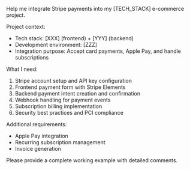 Help me integrate Stripe payments into my [TECH_STACK] e-commerce project.

Project context:

- Tech stack: [XXX] (frontend) + [YYY] (backend)
- Development environment: [ZZZ]
- Integration purpose: Accept card payments, Apple Pay, and handle subscriptions

What I need:

1. Stripe account setup and API key configuration
2. Frontend payment form with Stripe Elements
3. Backend payment intent creation and confirmation
4. Webhook handling for payment events
5. Subscription billing implementation
6. Security best practices and PCI compliance

Additional requirements:

- Apple Pay integration
- Recurring subscription management
- Invoice generation

Please provide a complete working example with detailed comments.
